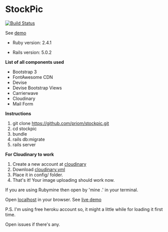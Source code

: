 # StockPic

[![Build Status](https://semaphoreci.com/api/v1/priom/stockpic/branches/master/shields_badge.svg)](https://semaphoreci.com/priom/stockpic)


See [demo](https://stockpic.herokuapp.com/)

* Ruby version: 2.4.1

* Rails version: 5.0.2


**List of all components used**  

* Bootstrap 3
* FontAwesome CDN
* Devise
* Devise Bootstrap Views
* Carrierwave
* Cloudinary
* Mail Form

**Instructions**
1. git clone https://github.com/priom/stockpic.git
2. cd stockpic
3. bundle
4. rails db:migrate
5. rails server

**For Cloudinary to work**
1. Create a new account at [cloudinary](http://cloudinary.com/)
2. Download [cloudinary.yml](https://cloudinary.com/console/cloudinary.yml)
3. Place it in config/ folder.
4. That's it! Your image uploading should work now.

If you are using Rubymine then open by 'mine .' in your terminal.

Open [localhost](http://localhost:3000) in your browser.
See [live demo](https://stockpic.herokuapp.com/)

P.S. I'm using free heroku account so, it might a little while for loading it first time.

Open issues if there's any.
